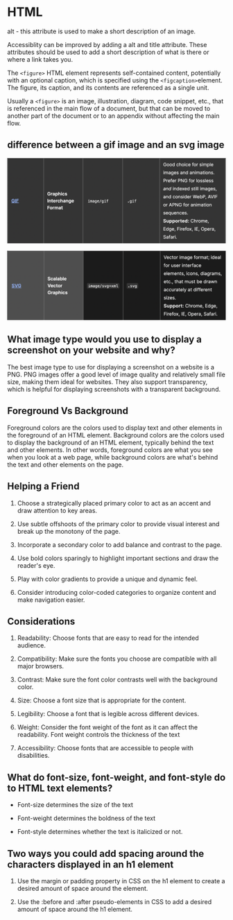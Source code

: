 
# HTML

alt - this attribute is used to make a short description of an image.

Accessiblity can be improved by adding a alt and title attribute.
These attributes should be used to add a short description of what is there or where a link takes you.

The `<figure>` HTML element represents self-contained content, potentially with an optional caption, which is specified using the `<figcaption>`element. The figure, its caption, and its contents are referenced as a single unit.

Usually a `<figure>` is an image, illustration, diagram, code snippet, etc., that is referenced in the main flow of a document, but that can be moved to another part of the document or to an appendix without affecting the main flow.

## difference between a gif image and an svg image

![Gif](GifPic.png)

![SVG](SvgPic.png)

## What image type would you use to display a screenshot on your website and why?

The best image type to use for displaying a screenshot on a website is a PNG. PNG images offer a good level of image quality and relatively small file size, making them ideal for websites. They also support transparency, which is helpful for displaying screenshots with a transparent background.

## Foreground Vs Background

Foreground colors are the colors used to display text and other elements in the foreground of an HTML element. Background colors are the colors used to display the background of an HTML element, typically behind the text and other elements. In other words, foreground colors are what you see when you look at a web page, while background colors are what's behind the text and other elements on the page.

## Helping a Friend

1. Choose a strategically placed primary color to act as an accent and draw attention to key areas. 

2. Use subtle offshoots of the primary color to provide visual interest and break up the monotony of the page.

3. Incorporate a secondary color to add balance and contrast to the page. 

4. Use bold colors sparingly to highlight important sections and draw the reader's eye.

5. Play with color gradients to provide a unique and dynamic feel.

6. Consider introducing color-coded categories to organize content and make navigation easier.

## Considerations

1. Readability: Choose fonts that are easy to read for the intended audience.

2. Compatibility: Make sure the fonts you choose are compatible with all major browsers.

3. Contrast: Make sure the font color contrasts well with the background color.

4. Size: Choose a font size that is appropriate for the content.

5. Legibility: Choose a font that is legible across different devices.

6. Weight: Consider the font weight of the font as it can affect the readability. Font weight controls the thickness of the text

7. Accessibility: Choose fonts that are accessible to people with disabilities.

## What do font-size, font-weight, and font-style do to HTML text elements?

- Font-size determines the size of the text

- Font-weight determines the boldness of the text

- Font-style determines whether the text is italicized or not.

## Two ways you could add spacing around the characters displayed in an h1 element

1. Use the margin or padding property in CSS on the h1 element to create a desired amount of space around the element.

2. Use the :before and :after pseudo-elements in CSS to add a desired amount of space around the h1 element.
